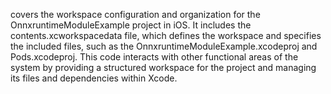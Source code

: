 covers the workspace configuration and organization for the OnnxruntimeModuleExample project in iOS. It includes the contents.xcworkspacedata file, which defines the workspace and specifies the included files, such as the OnnxruntimeModuleExample.xcodeproj and Pods.xcodeproj. This code interacts with other functional areas of the system by providing a structured workspace for the project and managing its files and dependencies within Xcode.